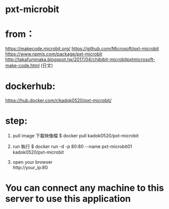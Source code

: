 # pxt-microbit
# from：
https://makecode.microbit.org/
https://github.com/Microsoft/pxt-microbit
https://www.npmjs.com/package/pxt-microbit
http://takafuminaka.blogspot.tw/2017/04/chibibit-microbitpxtmicrosoft-make-code.html (日文)

# dockerhub:
https://hub.docker.com/r/kadok0520/pxt-microbit/


# step:
1. pull image  下載映像檔
$ docker pull kadok0520/pxt-microbit

2. run  執行
$ docker run -d -p 80:80 --name pxt-microbit01 kadok0520/pxt-microbit

3. open your browser  
http://your_ip:80

# You can connect any machine to this server to use this application
